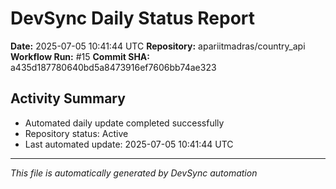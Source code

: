 # DevSync Daily Status Report

**Date:** 2025-07-05 10:41:44 UTC
**Repository:** apariitmadras/country_api
**Workflow Run:** #15
**Commit SHA:** a435d187780640bd5a8473916ef7606bb74ae323

## Activity Summary
- Automated daily update completed successfully
- Repository status: Active
- Last automated update: 2025-07-05 10:41:44 UTC

---
*This file is automatically generated by DevSync automation*
